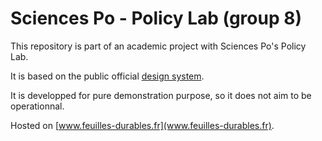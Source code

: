 # Sciences Po - Policy Lab (group 8)

This repository is part of an academic project with Sciences Po's Policy Lab.

It is based on the public official [design system](https://systeme-de-design.gouv.fr/).

It is developped for pure demonstration purpose, so it does not aim to be operationnal.

Hosted on [www.feuilles-durables.fr](www.feuilles-durables.fr).
